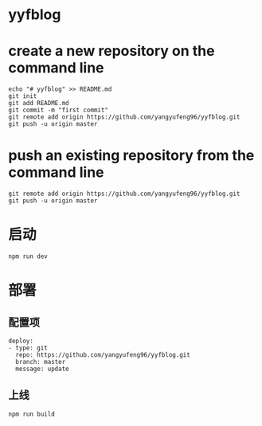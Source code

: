 # yyfblog

# create a new repository on the command line

```
echo "# yyfblog" >> README.md
git init
git add README.md
git commit -m "first commit"
git remote add origin https://github.com/yangyufeng96/yyfblog.git
git push -u origin master
```
# push an existing repository from the command line
```
git remote add origin https://github.com/yangyufeng96/yyfblog.git
git push -u origin master
```

# 启动
```
npm run dev
```
# 部署

## 配置项
```
deploy:
- type: git
  repo: https://github.com/yangyufeng96/yyfblog.git
  branch: master
  message: update
```
## 上线
```
npm run build
```